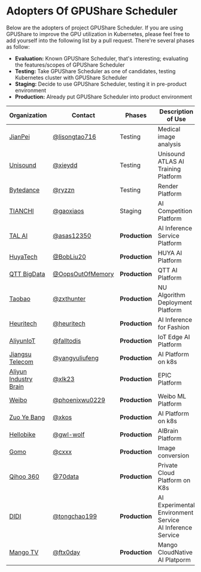 # Adopters Of GPUShare Scheduler 

Below are the adopters of project GPUShare Scheduler. If you are using GPUShare to improve the GPU utilization in Kubernetes, please feel free to add yourself into the following list by a pull request. There're several phases as follow:

* **Evaluation:** Known GPUShare Scheduler, that's interesting; evaluating the features/scopes of GPUShare Scheduler
* **Testing:** Take GPUShare Scheduler as one of candidates, testing Kubernetes cluster with GPUShare Scheduler
* **Staging:** Decide to use GPUShare Scheduler, testing it in pre-product environment
* **Production:** Already put GPUShare Scheduler into product environment

| Organization | Contact | Phases      | Description of Use |
| ------------ | ------- | ----------- | ------------------ |
| [JianPei](http://www.jianpeicn.com/) | [@lisongtao716](https://github.com/lisongtao716) | Testing | Medical image analysis |
| [Unisound](https://www.unisound.com/) | [@xieydd](https://github.com/xieydd) | Testing | Unisound ATLAS AI Training Platform |
| [Bytedance](https://www.bytedance.com) | [@ryzzn](https://github.com/ryzzn) | Testing | Render Platform | 
| [TIANCHI](https://tianchi.aliyun.com) | [@gaoxiaos](https://github.com/gaoxiaos) | Staging | AI Competition Platform|
| [TAL AI](https://ai.100tal.com) | [@asas12350](https://github.com/asas12350) | **Production** | AI Inference Service Platform|
| [HuyaTech](https://www.huya.com) | [@BobLiu20](https://github.com/BobLiu20) | **Production** | HUYA AI Platform |
| [QTT BigData](http://www.qutoutiao.net/) | [@OopsOutOfMemory](https://github.com/OopsOutOfMemory) | **Production** | QTT AI Platform |
| [Taobao](http://www.taobao.com) | [@zxthunter](https://github.com/zxthunter) | **Production** | NU Algorithm Deployment Platform |
| [Heuritech](http://www.heuritech.com) | [@heuritech](https://github.com/heuritech) | **Production** | AI Inference for Fashion |
| [AliyunIoT](https://iot.aliyun.com/) | [@falltodis](https://github.com/falltodis) | **Production** |  IoT Edge AI Platform |
| [Jiangsu Telecom](https://wapjs.189.cn/) | [@yangyuliufeng](https://github.com/yangyuliufeng) | **Production** |  AI Platform on k8s |
| [Aliyun Industry Brain](https://et.aliyun.com/brain/industry) | [@xlk23](https://github.com/xlk23) | **Production** |  EPIC Platform |
| [Weibo](https://www.weibo.com) | [@phoenixwu0229](https://github.com/phoenixwu0229) | **Production** |  Weibo ML Platform |
| [Zuo Ye Bang](http://www.zuoyebang.com) | [@xkos](https://github.com/xkos) | **Production** |  AI Platform on k8s |
| [Hellobike](https://www.helloglobal.com) | [@gwl-wolf](https://github.com/gwl-wolf) | **Production** | AIBrain Platform |
| [Gomo](https://www.gomo.com) | [@cxxx](https://github.com/cxxx) | **Production** | Image conversion |
| [Qihoo 360](https://www.360.cn) | [@70data](https://github.com/70data) | **Production** | Private Cloud Platform on K8s |
| [DIDI](https://www.didiglobal.com/) | [@tongchao199](https://github.com/tongchao199) | **Production** | AI Experimental Environment Service <br> AI Inference Service |
| [Mango TV](https://www.mgtv.com) | [@ftx0day](https://github.com/ftx0day) | **Production** | Mango CloudNative AI Platporm |
